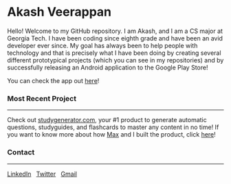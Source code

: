 # Akash Veerappan

Hello! Welcome to my GitHub repository. I am Akash, and I am a CS major at Georgia Tech. I have been coding since eighth grade and have been an avid developer ever since. My goal has always been to help people with technology and that is precisely what I have been doing by creating several different prototypical projects (which you can see in my repositories) and by successfully releasing an Android application to the Google Play Store! 

You can check the app out [here](https://play.google.com/store/apps/details?id=shush.android.app&hl=en_US)!

### Most Recent Project
------------
Check out [studygenerator.com](https://www.studygenerator.com), your #1 product to generate automatic questions, studyguides, and flashcards to master any content in no time! If you want to know more about how [Max](https://github.com/MaxRatmeyer) and I built the product, click [here](https://github.com/MLHUnihack2020)!


### Contact
------------

[LinkedIn](https://www.linkedin.com/in/akash-palaniappan-veerappan-4760a4164/) &nbsp; [Twitter](https://twitter.com/akashpl2002) &nbsp; [Gmail](mailto:akashpalaniappan@gmail.com)
 
